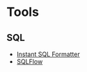 # Tools

## SQL
* [Instant SQL Formatter](http://www.dpriver.com/pp/sqlformat.htm)
* [SQLFlow](https://gudusoft.com/sqlflow/#/)